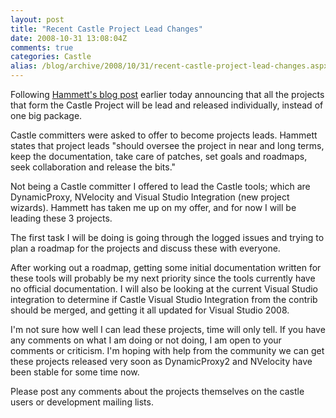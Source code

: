 ```yaml
---
layout: post
title: "Recent Castle Project Lead Changes"
date: 2008-10-31 13:08:04Z
comments: true
categories: Castle
alias: /blog/archive/2008/10/31/recent-castle-project-lead-changes.aspx/index.html
---
```


Following [Hammett's blog post][1] earlier today announcing that all the projects that form the Castle Project will be lead and
released individually, instead of one big package.

Castle committers were asked to offer to become projects leads. Hammett states that project leads "should oversee the project in
near and long terms, keep the documentation, take care of patches, set goals and roadmaps, seek collaboration and release the bits."

Not being a Castle committer I offered to lead the Castle tools; which are DynamicProxy, NVelocity and Visual Studio Integration
(new project wizards). Hammett has taken me up on my offer, and for now I will be leading these 3 projects.

The first task I will be doing is going through the logged issues and trying to plan a roadmap for the projects and discuss these with everyone.

After working out a roadmap, getting some initial documentation written for these tools will probably be my next priority since the tools
currently have no official documentation. I will also be looking at the current Visual Studio integration to determine if Castle Visual
Studio Integration from the contrib should be merged, and getting it all updated for Visual Studio 2008.

I'm not sure how well I can lead these projects, time will only tell. If you have any comments on what I am doing or not doing, I am open to
your comments or criticism. I'm hoping with help from the community we can get these projects released very soon as DynamicProxy2 and NVelocity
have been stable for some time now.

Please post any comments about the projects themselves on the castle users or development mailing lists.

[1]: http://hammett.castleproject.org/?p=329
